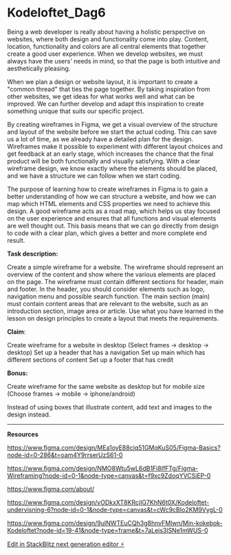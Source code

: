 # Kodeloftet_Dag6

Being a web developer is really about having a holistic perspective on websites, where both design and functionality come into play. Content, location, functionality and colors are all central elements that together create a good user experience. When we develop websites, we must always have the users' needs in mind, so that the page is both intuitive and aesthetically pleasing.

When we plan a design or website layout, it is important to create a "common thread" that ties the page together. By taking inspiration from other websites, we get ideas for what works well and what can be improved. We can further develop and adapt this inspiration to create something unique that suits our specific project.

By creating wireframes in Figma, we get a visual overview of the structure and layout of the website before we start the actual coding. This can save us a lot of time, as we already have a detailed plan for the design. Wireframes make it possible to experiment with different layout choices and get feedback at an early stage, which increases the chance that the final product will be both functionally and visually satisfying. With a clear wireframe design, we know exactly where the elements should be placed, and we have a structure we can follow when we start coding.

The purpose of learning how to create wireframes in Figma is to gain a better understanding of how we can structure a website, and how we can map which HTML elements and CSS properties we need to achieve this design. A good wireframe acts as a road map, which helps us stay focused on the user  experience and ensures that all functions and visual elements are well thought out. This basis means that we can go directly from design to code with a clear plan, which gives a better and more complete end result.

**Task description:**

Create a simple wireframe for a website. The wireframe should represent an overview of the content and show where the various elements are placed on the page. The wireframe must contain different sections for header, main and footer. In the header, you should consider elements such as logo, navigation menu and possible search function. The main section (main) must contain content areas that are relevant to the website, such as an introduction section, image area or article. Use what you have learned in the lesson on design principles to create a layout that meets the requirements.

**Claim**:

Create wireframe for a website in desktop (Select frames -> desktop -> desktop)
Set up a header that has a navigation
Set up main which has different sections of content
Set up a footer that has credit

**Bonus:**

Create wireframe for the same website as desktop but for mobile size (Choose frames -> mobile -> iphone/android)

Instead of using boxes that illustrate content, add text and images to the design instead.

----------------------------------------------------------------------------------------------------------------------------

**Resources**

https://www.figma.com/design/MEa1oyE88cjq51GMqKuS05/Figma-Basics?node-id=0-286&t=oam4Y9rrserUzS61-0

https://www.figma.com/design/NMO8Wtu5wL6dB1Fi8IfFTg/Figma-Wireframing?node-id=0-1&node-type=canvas&t=f9xc9ZdoqYVCSiEP-0

https://www.figma.com/about/

https://www.figma.com/design/vODkxXT8KRcjIG7KhN6t0X/Kodeloftet-undervisning-6?node-id=0-1&node-type=canvas&t=cWc9cBIo2KM9VygL-0

https://www.figma.com/design/9uINWTEuCQh3g8hnvFMlwn/Min-kokebok-Kodeloftet?node-id=19-41&node-type=frame&t=7aLejs3lSNe1mWUS-0

[Edit in StackBlitz next generation editor ⚡️](https://stackblitz.com/~/github.com/sharmababita/Kodeloftet_Dag6)
